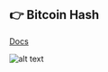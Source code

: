 ## 👉 Bitcoin Hash




[Docs](./react-app/public/markdown/)


![alt text](../png/github-pr-checks.png "Bitcoin Hash")